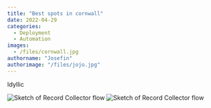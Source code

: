 ```yaml
---
title: "Best spots in cornwall"
date: 2022-04-29
categories:
  - Deployment
  - Automation
images:
  - /files/cornwall.jpg
authorname: "Josefin"
authorimage: "/files/jojo.jpg"
---
```


Idyllic

![Sketch of Record Collector flow](/files/cornwall.JPG)
![Sketch of Record Collector flow](/files/cornwall2.JPG)
